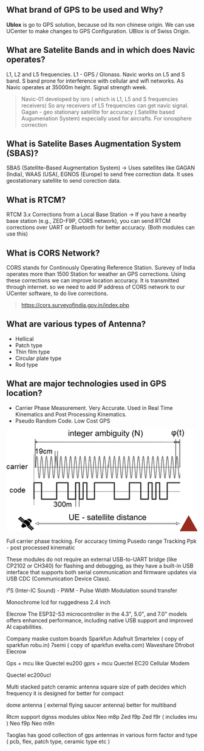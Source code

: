 ## What brand of GPS to be used and Why?
**Ublox** is go to GPS solution, because od its non chinese origin. We can use UCenter to make changes to GPS Configuration. UBlox is of Swiss Origin.

## What are Satelite Bands and in which does Navic operates?
L1, L2 and L5 frequencies. L1 - GPS / Glonass. Navic works on L5 and S band. S band prone for interference with cellular and wifi networks. As Navic operates at 35000m height. Signal strength week.
> Navic-01 developed by isro ( which is L1, L5 and S frequencies receivers)
So any receivers of L5 frequencies can get navic signal.
> Gagan - geo stationary satellite for accuracy ( Satellite based Augumenation System) especially used for aircrafts. For ionosphere correction 

## What is Satelite Bases Augmentation System (SBAS)?
SBAS (Satellite-Based Augmentation System) → Uses satellites like GAGAN (India), WAAS (USA), EGNOS (Europe) to send free correction data. It uses geostationary satellite to send corection data.

## What is RTCM?
RTCM 3.x Corrections from a Local Base Station → If you have a nearby base station (e.g., ZED-F9P, CORS network), you can send RTCM corrections over UART or Bluetooth for better accuracy. (Both modules can use this)

## What is CORS Network?
CORS stands for Continously Operating Reference Station. Surevey of India operates more than 1500 Station for weather an GPS corrections. Using these corrections we can improve location accuracy. It is transmitted through internet. so we need to add IP address of CORS network to our UCenter software, to do live corrections.
> https://cors.surveyofindia.gov.in/index.php

## What are various types of Antenna?
- Hellical
- Patch type
- Thin film type
- Circular plate type
- Rod type

## What are major technologies used in GPS location?
- Carrier Phase Measurement. Very Accurate. Used in Real Time Kinematics and Post Processing Kinematics.
- Pseudo Random Code. Low Cost GPS

![Carrier Wave Measurement vs Pseudo Random Code](../assets/images/gps_wave.png)

Full carrier phase tracking. For accuracy timimg
Pusedo range Tracking 
Ppk - post processed kinematic 


These modules do not require an external USB-to-UART bridge (like CP2102 or CH340) for flashing and debugging, as they have a built-in USB interface that supports both serial communication and firmware updates via USB CDC (Communication Device Class).


I²S (Inter-IC Sound) - PWM - Pulse Width Modulation sound transfer 

Monochrome lcd for ruggedness 2.4 inch

Elecrow 
The ESP32-S3 microcontroller in the 4.3", 5.0", and 7.0" models offers enhanced performance, including native USB support and improved AI capabilities.

Company maske custom boards 
Sparkfun 
Adafruit
Smartelex ( copy of sparkfun robu.in)
7semi ( copy of sparkfun evelta.com)
Waveshare
Dfrobot
Elecrow

Gps + mcu like Quectel eu200 gprs + mcu
Quectel EC20 Cellular Modem


Quectel ec200ucl

Multi stacked patch ceramic antenna
square size of path decides which frequency it is designed for
better for compact

dome antenna ( external flying saucer antenna)
better for multiband

Rtcm support dgnss modules ublox
Neo m8p
Zed f9p
Zed f9r ( includes imu )
Neo f9p
Neo m9n

Taoglas has good collection of gps antennas in various form factor and type ( pcb, flex, patch type, ceramic type etc )















